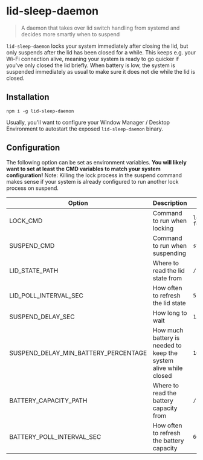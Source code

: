 # lid-sleep-daemon

> A daemon that takes over lid switch handling from systemd and decides more smartly when to suspend

`lid-sleep-daemon` locks your system immediately after closing the lid, but only suspends after the lid has been closed for a while.
This keeps e.g. your Wi-Fi connection alive, meaning your system is ready to go quicker if you've only closed the lid briefly.
When battery is low, the system is suspended immediately as usual to make sure it does not die while the lid is closed.

## Installation

```
npm i -g lid-sleep-daemon
```

Usually, you'll want to configure your Window Manager / Desktop Environment to autostart the exposed `lid-sleep-daemon` binary.

## Configuration

The following option can be set as environment variables.
**You will likely want to set at least the CMD variables to match your system configuration!**
Note: Killing the lock process in the suspend command makes sense if your system is already configured to run another lock process on suspend.

| Option                               | Description                                                      | Default                                        |
| ------------------------------------ | ---------------------------------------------------------------- | ---------------------------------------------- |
| LOCK_CMD                             | Command to run when locking                                      | `loginctl lock-session && xset dpms force off` |
| SUSPEND_CMD                          | Command to run when suspending                                   | `systemctl suspend`                            |
| LID_STATE_PATH                       | Where to read the lid state from                                 | `/proc/acpi/button/lid/LID0/state`             |
| LID_POLL_INTERVAL_SEC                | How often to refresh the lid state                               | `5`                                            |
| SUSPEND_DELAY_SEC                    | How long to wait                                                 | `15 * 60`                                      |
| SUSPEND_DELAY_MIN_BATTERY_PERCENTAGE | How much battery is needed to keep the system alive while closed | `10`                                           |
| BATTERY_CAPACITY_PATH                | Where to read the battery capacity from                          | `/sys/class/power_supply/BAT0/capacity`        |
| BATTERY_POLL_INTERVAL_SEC            | How often to refresh the battery capacity                        | `60`                                           |
